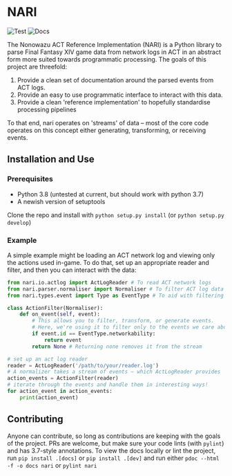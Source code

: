 # NARI

![Test](https://github.com/nonowazu/nari/workflows/Test/badge.svg?branch=master) ![Docs](https://github.com/nonowazu/nari/workflows/Docs/badge.svg?branch=master)

The Nonowazu ACT Reference Implementation (NARI) is a Python library to parse Final Fantasy XIV game data from network logs in ACT in an abstract form more suited towards programmatic processing. The goals of this project are threefold:

1. Provide a clean set of documentation around the parsed events from ACT logs.
2. Provide an easy to use programmatic interface to interact with this data.
3. Provide a clean 'reference implementation' to hopefully standardise processing pipelines

To that end, nari operates on 'streams' of data – most of the core code operates on this concept either generating, transforming, or receiving events.

## Installation and Use

### Prerequisites

* Python 3.8 (untested at current, but should work with python 3.7)
* A newish version of setuptools

Clone the repo and install with `python setup.py install` (or `python setup.py develop`)

### Example

A simple example might be loading an ACT network log and viewing only the actions used in-game. To do that, set up an appropriate reader and filter, and then you can interact with the data:

```python
from nari.io.actlog import ActLogReader # To read ACT network logs
from nari.parser.normaliser import Normaliser # To filter ACT log data
from nari.types.event import Type as EventType # To aid with filtering

class ActionFilter(Normaliser):
    def on_event(self, event):
        # This allows you to filter, transform, or generate events.
        # Here, we're using it to filter only to the events we care about
        if event.id == EventType.networkability:
            return event
        return None # Returning none removes it from the stream

# set up an act log reader
reader = ActLogReader('/path/to/your/reader.log')
# A normalizer takes a stream of events – which ActLogReader provides
action_events = ActionFilter(reader)
# iterate through the events and handle them in interesting ways!
for action_event in action_events:
    print(action_event)
```

## Contributing

Anyone can contribute, so long as contributions are keeping with the goals of the project. PRs are welcome, but make sure your code lints (with `pylint`) and has 3.7-style annotations. To view the docs locally or lint the project, run `pip install .[docs]` or `pip install .[dev]` and run either `pdoc --html -f -o docs nari` or `pylint nari`